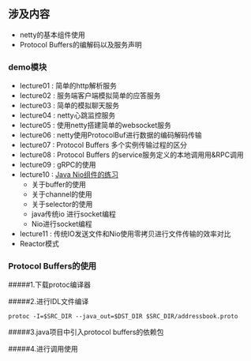 ## 涉及内容
* netty的基本组件使用
* Protocol Buffers的编解码以及服务声明



### demo模块

* lecture01 : 简单的http解析服务
* lecture02 : 服务端客户端模拟简单的应答服务
* lecture03 : 简单的模拟聊天服务
* lecture04 : netty心跳监控服务
* lecture05 : 使用netty搭建简单的websocket服务
* lecture06 : netty使用ProtocolBuf进行数据的编码解码传输
* lecture07 : Protocol Buffers 多个实例传输过程的区分
* lecture08 : Protocol Buffers 的service服务定义的本地调用用&RPC调用
* lecture09 : gRPC的使用
* lecture10 : [Java Nio组件的练习](src/main/java/com/netty/lecture10/README.md)
    * 关于buffer的使用
    * 关于channel的使用
    * 关于selector的使用
    * java传统io 进行socket编程
    * Nio进行socket编程
* lecture11 : 传统IO发送文件和Nio使用零拷贝进行文件传输的效率对比
* Reactor模式

### Protocol Buffers的使用

#####1.下载protoc编译器


#####2.进行IDL文件编译

```
protoc -I=$SRC_DIR --java_out=$DST_DIR $SRC_DIR/addressbook.proto

```
#####3.java项目中引入protocol buffers的依赖包


#####4.进行调用使用
